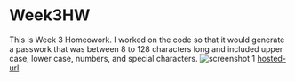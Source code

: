 # Week3HW
This is Week 3 Homeowork. I worked on the code so that it would generate a passwork that was between 8 to 128 characters long and included upper case, lower case, numbers, and special characters.
![screenshot 1](./assets/images/screenshot1.png)
[hosted-url](https://avmancillas.github.io/Week3HW/)